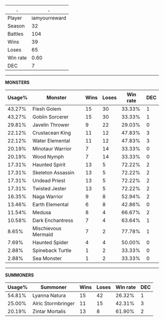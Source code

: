 .|.
|-|-
Player|iamyourreward
Season|32
Battles|104
Wins|39
Loses|65
Win rate|0.60
DEC|7

---
**MONSTERS**

Usage%|Monster|Wins|Loses|Win rate|DEC|
-|-|-|-|-|-|
43.27%|Flesh Golem|15|30|33.33%|1|
43.27%|Goblin Sorcerer|15|30|33.33%|1|
29.81%|Javelin Thrower|9|22|29.03%|0|
22.12%|Crustacean King|11|12|47.83%|3|
22.12%|Water Elemental|11|12|47.83%|3|
20.19%|Minotaur Warrior|7|14|33.33%|0|
20.19%|Wood Nymph|7|14|33.33%|0|
17.31%|Haunted Spirit|13|5|72.22%|2|
17.31%|Skeleton Assassin|13|5|72.22%|2|
17.31%|Undead Priest|13|5|72.22%|2|
17.31%|Twisted Jester|13|5|72.22%|2|
16.35%|Naga Warrior|9|8|52.94%|2|
13.46%|Earth Elemental|6|8|42.86%|0|
11.54%|Medusa|8|4|66.67%|2|
10.58%|Dark Enchantress|7|4|63.64%|1|
8.65%|Mischievous Mermaid|7|2|77.78%|1|
7.69%|Haunted Spider|4|4|50.00%|0|
2.88%|Spineback Turtle|1|2|33.33%|0|
2.88%|Sea Monster|1|2|33.33%|0|

---
**SUMMONERS**

Usage%|Summoner|Wins|Loses|Win rate|DEC|
-|-|-|-|-|-|
54.81%|Lyanna Natura|15|42|26.32%|1|
25.00%|Alric Stormbringer|11|15|42.31%|3|
20.19%|Zintar Mortalis|13|8|61.90%|2|
